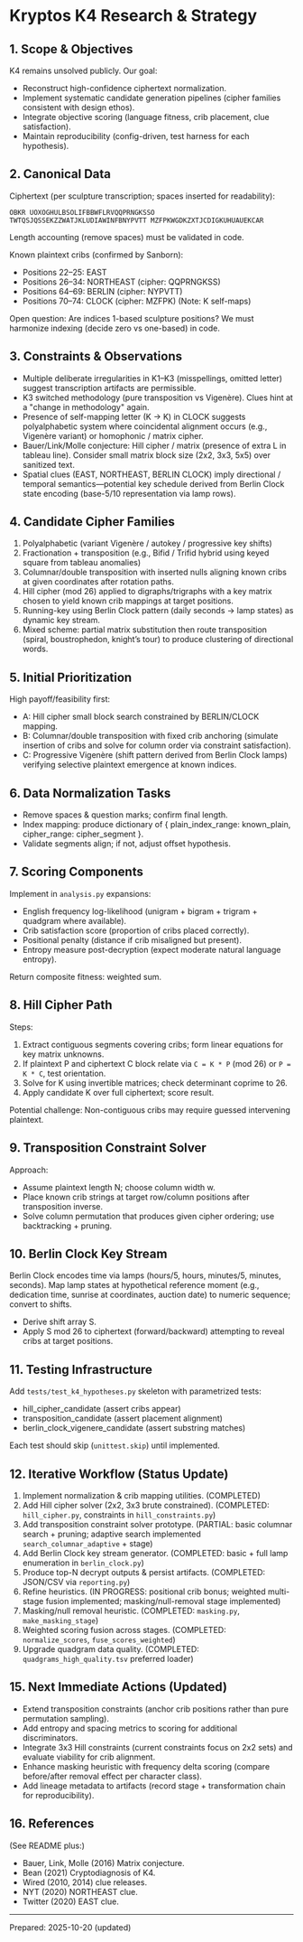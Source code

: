 # Kryptos K4 Research & Strategy

## 1. Scope & Objectives

K4 remains unsolved publicly. Our goal:

- Reconstruct high-confidence ciphertext normalization.
- Implement systematic candidate generation pipelines (cipher families consistent with design ethos).
- Integrate objective scoring (language fitness, crib placement, clue satisfaction).
- Maintain reproducibility (config-driven, test harness for each hypothesis).

## 2. Canonical Data

Ciphertext (per sculpture transcription; spaces inserted for readability):

``` text
OBKR UOXOGHULBSOLIFBBWFLRVQQPRNGKSSO TWTQSJQSSEKZZWATJKLUDIAWINFBNYPVTT MZFPKWGDKZXTJCDIGKUHUAUEKCAR
```

Length accounting (remove spaces) must be validated in code.

Known plaintext cribs (confirmed by Sanborn):

- Positions 22–25: EAST
- Positions 26–34: NORTHEAST (cipher: QQPRNGKSS)
- Positions 64–69: BERLIN (cipher: NYPVTT)
- Positions 70–74: CLOCK (cipher: MZFPK) (Note: K self-maps)

Open question: Are indices 1-based sculpture positions? We must harmonize indexing (decide zero vs one-based) in code.

## 3. Constraints & Observations

- Multiple deliberate irregularities in K1–K3 (misspellings, omitted letter) suggest transcription artifacts are permissible.
- K3 switched methodology (pure transposition vs Vigenère). Clues hint at a "change in methodology" again.
- Presence of self-mapping letter (K -> K) in CLOCK suggests polyalphabetic system where coincidental alignment occurs (e.g., Vigenère variant) or homophonic / matrix cipher.
- Bauer/Link/Molle conjecture: Hill cipher / matrix (presence of extra L in tableau line). Consider small matrix block size (2x2, 3x3, 5x5) over sanitized text.
- Spatial clues (EAST, NORTHEAST, BERLIN CLOCK) imply directional / temporal semantics—potential key schedule derived from Berlin Clock state encoding (base-5/10 representation via lamp rows).

## 4. Candidate Cipher Families

1. Polyalphabetic (variant Vigenère / autokey / progressive key shifts)
2. Fractionation + transposition (e.g., Bifid / Trifid hybrid using keyed square from tableau anomalies)
3. Columnar/double transposition with inserted nulls aligning known cribs at given coordinates after rotation paths.
4. Hill cipher (mod 26) applied to digraphs/trigraphs with a key matrix chosen to yield known crib mappings at target positions.
5. Running-key using Berlin Clock pattern (daily seconds -> lamp states) as dynamic key stream.
6. Mixed scheme: partial matrix substitution then route transposition (spiral, boustrophedon, knight’s tour) to produce clustering of directional words.

## 5. Initial Prioritization

High payoff/feasibility first:

- A: Hill cipher small block search constrained by BERLIN/CLOCK mapping.
- B: Columnar/double transposition with fixed crib anchoring (simulate insertion of cribs and solve for column order via constraint satisfaction).
- C: Progressive Vigenère (shift pattern derived from Berlin Clock lamps) verifying selective plaintext emergence at known indices.

## 6. Data Normalization Tasks

- Remove spaces & question marks; confirm final length.
- Index mapping: produce dictionary of { plain_index_range: known_plain, cipher_range: cipher_segment }.
- Validate segments align; if not, adjust offset hypothesis.

## 7. Scoring Components

Implement in `analysis.py` expansions:

- English frequency log-likelihood (unigram + bigram + trigram + quadgram where available).
- Crib satisfaction score (proportion of cribs placed correctly).
- Positional penalty (distance if crib misaligned but present).
- Entropy measure post-decryption (expect moderate natural language entropy).

Return composite fitness: weighted sum.

## 8. Hill Cipher Path

Steps:

1. Extract contiguous segments covering cribs; form linear equations for key matrix unknowns.
2. If plaintext P and ciphertext C block relate via `C = K * P` (mod 26) or `P = K * C`, test orientation.
3. Solve for K using invertible matrices; check determinant coprime to 26.
4. Apply candidate K over full ciphertext; score result.

Potential challenge: Non-contiguous cribs may require guessed intervening plaintext.

## 9. Transposition Constraint Solver

Approach:

- Assume plaintext length N; choose column width w.
- Place known crib strings at target row/column positions after transposition inverse.
- Solve column permutation that produces given cipher ordering; use backtracking + pruning.

## 10. Berlin Clock Key Stream

Berlin Clock encodes time via lamps (hours/5, hours, minutes/5, minutes, seconds). Map lamp states at hypothetical reference moment (e.g., dedication time, sunrise at coordinates, auction date) to numeric sequence; convert to shifts.

- Derive shift array S.
- Apply S mod 26 to ciphertext (forward/backward) attempting to reveal cribs at target positions.

## 11. Testing Infrastructure

Add `tests/test_k4_hypotheses.py` skeleton with parametrized tests:

- hill_cipher_candidate (assert cribs appear)
- transposition_candidate (assert placement alignment)
- berlin_clock_vigenere_candidate (assert substring matches)

Each test should skip (`unittest.skip`) until implemented.

## 12. Iterative Workflow (Status Update)

1. Implement normalization & crib mapping utilities. (COMPLETED)
2. Add Hill cipher solver (2x2, 3x3 brute constrained). (COMPLETED: `hill_cipher.py`, constraints in `hill_constraints.py`)
3. Add transposition constraint solver prototype. (PARTIAL: basic columnar search + pruning; adaptive search implemented `search_columnar_adaptive` + stage)
4. Add Berlin Clock key stream generator. (COMPLETED: basic + full lamp enumeration in `berlin_clock.py`)
5. Produce top-N decrypt outputs & persist artifacts. (COMPLETED: JSON/CSV via `reporting.py`)
6. Refine heuristics. (IN PROGRESS: positional crib bonus; weighted multi-stage fusion implemented; masking/null-removal stage implemented)
7. Masking/null removal heuristic. (COMPLETED: `masking.py`, `make_masking_stage`)
8. Weighted scoring fusion across stages. (COMPLETED: `normalize_scores`, `fuse_scores_weighted`)
9. Upgrade quadgram data quality. (COMPLETED: `quadgrams_high_quality.tsv` preferred loader)

## 15. Next Immediate Actions (Updated)

- Extend transposition constraints (anchor crib positions rather than pure permutation sampling).
- Add entropy and spacing metrics to scoring for additional discriminators.
- Integrate 3x3 Hill constraints (current constraints focus on 2x2 sets) and evaluate viability for crib alignment.
- Enhance masking heuristic with frequency delta scoring (compare before/after removal effect per character class).
- Add lineage metadata to artifacts (record stage + transformation chain for reproducibility).

## 16. References

(See README plus:)

- Bauer, Link, Molle (2016) Matrix conjecture.
- Bean (2021) Cryptodiagnosis of K4.
- Wired (2010, 2014) clue releases.
- NYT (2020) NORTHEAST clue.
- Twitter (2020) EAST clue.

---
Prepared: 2025-10-20 (updated)
